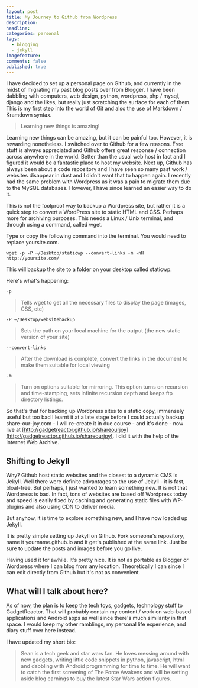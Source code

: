 ```yaml
---
layout: post
title: My Journey to Github from Wordpress
description: 
headline: 
categories: personal
tags:
  - blogging
  - jekyll
imagefeature:
comments: false
published: true
---
```


I have decided to set up a personal page on Github, and currently in the midst of 
migrating my past blog posts over from Blogger. I have been dabbling with computers, 
web design, python, wordpress, php / mysql, django and the likes, but really just 
scratching the surface for each of them. This is my first step into the world of 
Git and also the use of Markdown / Kramdown syntax. 

> Learning new things is amazing!

Learning new things can be amazing, but it can be painful too. However, it is 
rewarding nonetheless. I switched over to Github for a few reasons. Free stuff 
is always appreciated and Github offers great response / connection across anywhere 
in the world. Better than the usual web host in fact and I figured it would be a 
fantastic place to host my website. Next up, Github has always been about a code 
repository and I have seen so many past work / websites disappear in dust and I
didn't want that to happen again. I recently had the same problem with Wordpress as it was a pain to migrate them due to the MySQL databases. However, I have since learned an easier way to do it.

This is not the foolproof way to backup a Wordpress site, but rather it is a quick step to convert a WordPress site to static HTML and CSS. Perhaps more for archiving purposes. This needs a Linux / Unix terminal, and through using a command, called wget. 

Type or copy the following command into the terminal. You would need to replace yoursite.com.

    wget -p -P ~/Desktop/staticwp --convert-links -m -nH http://yoursite.com/

This will backup the site to a folder on your desktop called staticwp. 

Here's what's happening: 

    -p
  
> Tells wget to get all the necessary files to display the page (images, CSS, etc)

    -P ~/Desktop/websitebackup
    
> Sets the path on your local machine for the output (the new static version of your site)

    --convert-links

> After the download is complete, convert the links in the document to make them suitable for local viewing

    -m
    
> Turn on options suitable for mirroring. This option turns on recursion and time-stamping, sets infinite recursion depth and keeps ftp directory listings.

So that's that for backing up Wordpress sites to a static copy, immensely useful but too bad I learnt it at a late stage before I could actually backup share-our-joy.com - I will re-create it in due course - and it's done - now live at [http://gadgetreactor.github.io/shareourjoy](http://gadgetreactor.github.io/shareourjoy). I did it with the help of the Internet Web Archive.

## Shifting to Jekyll

Why? Github host static websites and the closest to a dynamic CMS is Jekyll. Well there were definite advantages to the use of Jekyll - it is fast, bloat-free. But perhaps, I just wanted to learn something new. It is not that Wordpress is bad. In fact, tons of websites are based off Wordpress today and speed is easily fixed by caching and generating static files with WP-plugins and also using CDN to deliver media. 

But anyhow, it is time to explore something new, and I have now loaded up Jekyll. 

It is pretty simple setting up Jekyll on Github. Fork someone's repository, name it yourname.github.io and it get's published at the same link. Just be sure to update the posts and images before you go live.

Having used it for awhile. It's pretty nice. It is not as portable as Blogger or Wordpress where I can blog from any location. Theoretically I can since I can edit directly from Github but it's not as convenient.

## What will I talk about here?

As of now, the plan is to keep the tech toys, gadgets, technology stuff to GadgetReactor. That will probably contain my content / work on web-based applications and Android apps as well since there's much similarity in that space. I would keep my other ramblings, my personal life experience, and diary stuff over here instead.

I have updated my short bio: 

> Sean is a tech geek and star wars fan. He loves messing around with new gadgets, writing little code snippets in python, javascript, html and dabbling with Android programming for time to time. He will want to catch the first screening of The Force Awakens and will be setting aside blog earnings to buy the latest Star Wars action figures.
